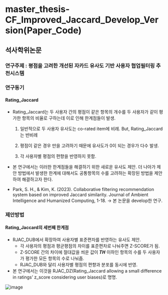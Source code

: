 # master_thesis-CF_Improved_Jaccard_Develop_Version(Paper_Code)

## 석사학위논문
### 연구주제 : 평점을 고려한 개선된 자카드 유사도 기반 사용자 협업필터링 추천시스템

### 연구동기
#### Rating_Jaccard

- Rating_Jaccard는 두 사용자 간의 평점이 같은 항목의 개수를 두 사용자가 같이 평가한 항목의 비율로 구하는데 이로 인해 한계점들이 발생.

  1) 일반적으로 두 사용자 유사도는 co-rated item에 비례. But, Rating_Jaccard는 반비례

  2) 평점이 같은 경우 만을 고려하기 때문에 유사도가 0이 되는 경우가 다수 발생.

  3) 각 사용자별 평점의 편향을 반영하지 못함.

- 본 연구에서는 이러한 한계점들을 해결하기 위한 새로운 유사도 제안. 더 나아가 제안 방법에서 발생한 한계에 대해서도 공통항목의 수를 고려하는 확장된 방법을 제안하여 해결하고자 한다.  
- Park, S. H., & Kim, K. (2023). Collaborative filtering recommendation system based on improved Jaccard similarity. Journal of Ambient Intelligence and Humanized Computing, 1-18. -> 본 논문을 develop한 연구.

### 제안방법
#### Rating_Jaccard의 세번째 한계점
- RJAC_DUB에서 확장하여 사용자별 표준편차를 반영하는 유사도 제안.
  - 각 사용자의 평점과 평균평점의 차이를 표준편차로 나눠주면 Z-SCORE가 됨.
  - Z-SCORE 간의 차이에 절대값을 씌운 값이 𝑻𝑯 이하인 항목의 수를 두 사용자가 평가한 모든 항목의 수로 나눠줌.
  - RJAC_DUB와 달리 사용자별 평점의 편향과 분포를 동시에 반영.
- 본 연구에서는 이것을 RJAC_DZ(Rating_Jaccard allowing a small difference in ratings’ z_score considering user biases)로 명명.
  
![image](https://github.com/soonhp/master_thesis-CF_Improved_Jaccard_Develop_Version/assets/73877159/61c5b467-c2a5-4b60-929c-60a28386aadd)



